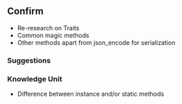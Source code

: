 ## Confirm

- Re-research on Traits
- Common magic methods
- Other methods apart from json_encode for serialization

### Suggestions

### Knowledge Unit

- Difference between instance and/or static methods
